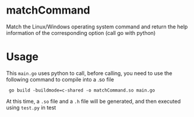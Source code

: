 # matchCommand
Match the Linux/Windows operating system command and return the help information of the corresponding option (call go with python)

# Usage
This `main.go` uses python to call, before calling, you need to use the following command to compile into a .so file
```
 go build -buildmode=c-shared -o matchCommand.so main.go
```
At this time, a ```.so``` file and a ```.h``` file will be generated, and then executed using ```test.py``` in test
